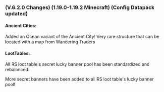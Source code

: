 ### **(V.6.2.0 Changes) (1.19.0-1.19.2 Minecraft) (Config Datapack updated)**

#### Ancient Cities:
Added an Ocean variant of the Ancient City! Very rare structure that can be located with a map from Wandering Traders

#### LootTables:
All RS loot table's secret lucky banner pool has been standardized and rebalanced.

More secret banners have been added to all RS loot table's lucky banner pool!
